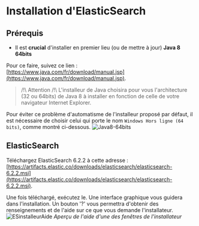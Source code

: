 # Installation d'ElasticSearch

## Prérequis

- Il est **crucial** d'installer en premier lieu (ou de mettre à jour) **Java 8 64bits**

Pour ce faire, suivez ce lien : [https://www.java.com/fr/download/manual.jsp](https://www.java.com/fr/download/manual.jsp).
>  /!\ Attention /!\ L'installeur de Java choisira pour vous l'architecture (32 ou 64bits) de Java 8 à installer en fonction de celle de votre navigateur Internet Explorer.

Pour éviter ce problème d'automatisme de l'installeur proposé par défaut, il est nécessaire de choisir celui qui porte le nom `Windows Hors ligne (64 bits)`, comme montré ci-dessous.
![Java8-64bits](/uploads/7c82d20f9d3924f468c68215b4a4c448/Java8-64bits.PNG)

## ElasticSearch

Téléchargez ElasticSearch 6.2.2 à cette adresse : [https://artifacts.elastic.co/downloads/elasticsearch/elasticsearch-6.2.2.msi](https://artifacts.elastic.co/downloads/elasticsearch/elasticsearch-6.2.2.msi).

Une fois téléchargé, exécutez le. 
Une interface graphique vous guidera dans l'installation. 
Un bouton '?' vous permettra d'obtenir des renseignements et de l'aide sur ce que vous demande l'installateur. 
![ESinstalleurAide](/uploads/fbeb32c78a724880576942222733ad13/ESinstalleurAide.PNG)
*Aperçu de l'aide d'une des fenêtres de l'installateur*

